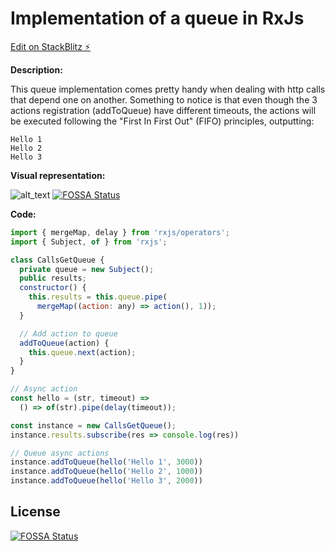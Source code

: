 # Implementation of a queue in RxJs

[Edit on StackBlitz ⚡️](https://stackblitz.com/edit/rxjs-c3wmmc)

**Description:**

This queue implementation comes pretty handy when dealing with http calls that depend one on another.
Something to notice is that even though the 3 actions registration (addToQueue) have different timeouts, the actions will be executed following the "First In First Out" (FIFO) principles, outputting:

```
Hello 1
Hello 2
Hello 3
```
**Visual representation:**

![alt_text](https://www.tutorialsteacher.com/Content/images/csharp/csharp-queue.png)
[![FOSSA Status](https://app.fossa.io/api/projects/git%2Bgithub.com%2Fpaolomangiadev%2FRxJs-Queue.svg?type=shield)](https://app.fossa.io/projects/git%2Bgithub.com%2Fpaolomangiadev%2FRxJs-Queue?ref=badge_shield)

**Code:**

```javascript
import { mergeMap, delay } from 'rxjs/operators';
import { Subject, of } from 'rxjs';

class CallsGetQueue {
  private queue = new Subject();
  public results;
  constructor() {
    this.results = this.queue.pipe(
      mergeMap((action: any) => action(), 1));
  }

  // Add action to queue
  addToQueue(action) {
    this.queue.next(action);
  }
}

// Async action
const hello = (str, timeout) => 
  () => of(str).pipe(delay(timeout));

const instance = new CallsGetQueue();
instance.results.subscribe(res => console.log(res))

// Queue async actions
instance.addToQueue(hello('Hello 1', 3000))
instance.addToQueue(hello('Hello 2', 1000))
instance.addToQueue(hello('Hello 3', 2000))
```


## License
[![FOSSA Status](https://app.fossa.io/api/projects/git%2Bgithub.com%2Fpaolomangiadev%2FRxJs-Queue.svg?type=large)](https://app.fossa.io/projects/git%2Bgithub.com%2Fpaolomangiadev%2FRxJs-Queue?ref=badge_large)